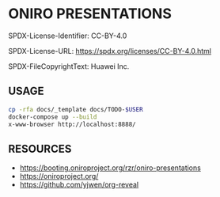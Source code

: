 # ONIRO PRESENTATIONS #

SPDX-License-Identifier: CC-BY-4.0

SPDX-License-URL: https://spdx.org/licenses/CC-BY-4.0.html

SPDX-FileCopyrightText: Huawei Inc.


## USAGE ##

```sh
cp -rfa docs/_template docs/TODO-$USER
docker-compose up --build
x-www-browser http://localhost:8888/
```

## RESOURCES ##

- https://booting.oniroproject.org/rzr/oniro-presentations
- https://oniroproject.org/
- https://github.com/yjwen/org-reveal
